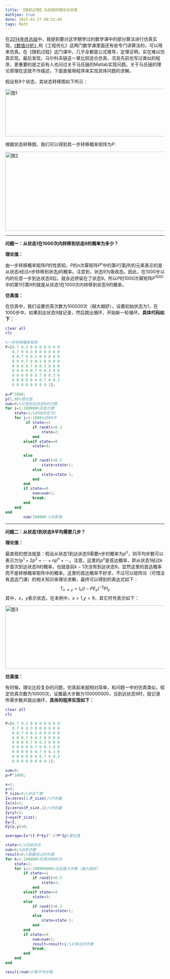 ```yaml
---
title: 【随机过程】马氏链的理论与仿真
mathjax: true
date: 2015-01-27 09:52:48
tags: Math
---
```




在[2014年终总结](http://blog.csdn.net/tengweitw/article/details/42775597)中，我提到要对这学期学过的数学课中的部分算法进行仿真实现。[《数值分析》](http://blog.csdn.net/tengweitw/article/category/2848347)和《工程优化》这两门数学课里面还有些专门讲算法的，可以用来仿真。在《随机过程》这门课中，几乎全都是公式推导，定理证明，实在难以仿真实现。最后发现，马尔科夫链这一章比较适合仿真，况且先前也写过类似的程序，更重要的是之前有人也问过关于马氏链的Matlab实现问题。关于马氏链的理论原理在这就不作描述，下面直接用程序来实现具体问题的求解。



<!--more-->

假设有$9$个状态，其状态转移图如下所示：

<img src="https://cdn.jsdelivr.net/gh/tengweitw/FigureBed@latest/20150127/20150127_fig001.jpg" width="600" height="150" title="图1" alt="图1" >

根据状态转移图，我们可以得到其一步转移概率矩阵为$P$:

<img src="https://cdn.jsdelivr.net/gh/tengweitw/FigureBed@latest/20150127/20150127_fig002.jpg" width="600" height="250" title="图2" alt="图2" >



--------------

**问题一：从状态$1$在$1000$次内转移到状态$9$的概率为多少？**

**理论值：**

由一步转移概率矩阵$P$的性质知，$P$的$n$次幂矩阵$P^n$中的第$i$行第$j$列的元素表示的是从状态$i$经过$n$步转移到状态$j$的概率。注意到，状态$9$为吸收态。因此，在$1000$步以内的任意一步到达状态$9$后，就永远停留在了状态$9$。所以$P$的$1000$次幂矩阵$P^{1000}$中的第$1$行第$9$列就是从状态$1$在$1000$次内转移到状态$9$的概率。

**仿真值：**

在仿真中，我们设置仿真次数为$100000$次（越大越好），设置初始状态为$1$，在$1000$步中，如果到达状态$9$就记录，然后跳出循环，开始新一轮循环。**具体代码如下：**

```matlab
clear all
clc
 
%一步转移概率矩阵
P=[0.7 0.3 0 0 0 0 0 0 0
   0.7 0 0.3 0 0 0 0 0 0
   0 0.7 0 0.3 0 0 0 0 0 
   0 0 0.7 0 0.3 0 0 0 0 
   0 0 0 0.7 0 0.3 0 0 0 
   0 0 0 0 0.7 0 0.3 0 0 
   0 0 0 0 0 0.7 0 0.3 0 
   0 0 0 0 0 0 0.7 0 0.3 
   0 0 0 0 0 0 0 0 1];
 
p=P^1000;
p(1,9)%理论值
num=0;%记录到达状态9的次数
for i=1:100000%实验次数
    state=1;%初始状态为1
    for j=1:1000%1000步
         if state==1
            if rand()<0.3
                state=2;
            end
        elseif state==9
            state=9;
 
        else
            if rand()<0.3
                state=state+1;
            else
                state=state-1;
            end
        end
        if state==9
            num=num+1;
            break;
        end
    end
end 
        num/100000 %仿真值
```



------------------

**问题二：从状态$1$到状态$9$平均需要几步？**



**理论值：**

最直观的想法就是：假设从状态$1$到达状态$9$需要$n$步的概率为$p^n$，则平均步数可以表示为$1p^1+2p^2+\cdots+np^n+\cdots$。注意，这里的$p^n$是首达概率，即从状态$1$经过$k$步首次到达状态$9$的概率，也就是前$k-1$次没有到达状态$9$。显然这里的首达概率而不是转移概率矩阵中的概率。这里的首达概率不好求，不过可以矩阵论（可惜没有选这门课）的相关知识来理论求解，最终可以得到的表达式如下：
$$
T_{x\rightarrow y}=I_x(I-PE_y)^{-2}PI_y
$$
其中，$x$，$y$表示状态，在本例中，$x=1$,$y=9$，其它符号表示如下：

<img src="https://cdn.jsdelivr.net/gh/tengweitw/FigureBed@latest/20150127/20150127_fig003.jpg" width="600" height="200" title="图3" alt="图3" >

**仿真值：**

有时候，理论比较复杂的问题，仿真起来就相对简单，和问题一中的仿真类似，假定仿真次数为$10000$次，设置最大步数为$100000000$，当到达状态$9$时，就记录所需步数并跳出循环，**具体的程序实现如下：**

```matlab
clear all
clc

P=[0.7 0.3 0 0 0 0 0 0 0
   0.7 0 0.3 0 0 0 0 0 0
   0 0.7 0 0.3 0 0 0 0 0 
   0 0 0.7 0 0.3 0 0 0 0 
   0 0 0 0.7 0 0.3 0 0 0 
   0 0 0 0 0.7 0 0.3 0 0 
   0 0 0 0 0 0.7 0 0.3 0 
   0 0 0 0 0 0 0.7 0 0.3 
   0 0 0 0 0 0 0 0 1];

sum=0;
p=P^1000;

x=1;
y=9;
P_size=9;%状态个数
Ix=zeros(1,P_size);%行向量
Ix(x)=1;
Iy=zeros(P_size,1);%列向量
Iy(y)=1;
I=eye(P_size);
Ey=I;
Ey(y,y)=0;

average=Ix*(I-P*Ey)^-2*P*Iy%理论值

state=1;%初始状态
num=0;%达到次数
result=0;%需要经过的步数
for k=1:100000%仿真10000次
    state=1;
    for i=1:100000000%设定最大步数（越大越好）
        if state==1
            if rand()<0.3
                state=2;
            end
        elseif state==9
            state=9;
        else
            if rand()<0.3
                state=state+1;
            else
                state=state-1;
            end
        end
        if state==9
            num=num+1;
            result=result+i;%记录总的步数
            break;
        end
    end
end  

result/num%计算平均步数
```



















